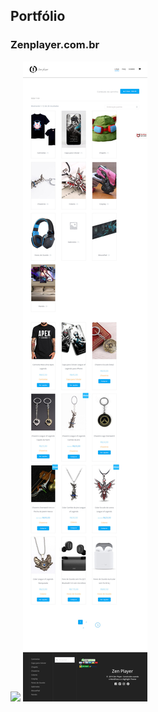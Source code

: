 ## Portfólio

### Zenplayer.com.br
<img src="https://github.com/TheoOliveira/TheoOliveira.github.io/blob/master/Screenshot_2019-05-09%20Front%20Page%20Zen%20Player_menor.png">

<img src="https://github.com/TheoOliveira/TheoOliveira.github.io/blob/master/Screenshot_2019-05-09%20Loja%20Zen%20Player_menor.jpg">
 
